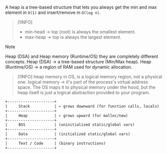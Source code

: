 A heap is a tree-based structure that lets you always get the min and max element in `O(1)` and insert/remove in `O(log n)`.

> [!INFO]
> - min-head -> top (root) is always the smallest element.
> - max-heap -> top is always the largest element.

> [!NOTE]
> Heap (DSA) and Heap memory (Runtime/OS) they are completely different concepts.
> Heap (DSA) -> a tree-based structure (Min/Max heap).
> Heap (Runtime/OS) -> a region of RAM used for dynamic allocation.

> [!INFO]
> heap memory in OS, is a logical memory region, not a physical one.
> logical memory -> it's part of the process's virtual address space. The OS maps it to physical memory under the hood, but the heap itself is just a logical abstraction provided to your program.

```txt
+---------------------+
|     Stack           | ← grows downward (for function calls, locals)
+---------------------+
|     Heap            | ← grows upward (for malloc/new)
+---------------------+
|     BSS             | (uninitialized static/global vars)
+---------------------+
|     Data            | (initialized static/global vars)
+---------------------+
|     Text / Code     | (binary instructions)
+---------------------+
```

